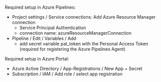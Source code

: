 Required setup in Azure Pipelines:
- Project settings / Service connections: Add Azure Resource Manager connection 
  - Service Principal Authentication
  - connection name: azureResourceManagerConnection
- Pipeline / Edit / Variables / Add
  - add secret variable pat_token with the Personal Access Token (required for registering the Azure Pipelines Agent)

Required setup in Azure Portal:
- Azure Active Directory / App-Registrations / New App + Secret
- Subscription / IAM / Add role / select app registration
